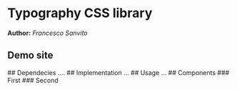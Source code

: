 # Typography CSS library
**Author:** *Francesco Sanvito*
## Demo site
<link rel="stylesheet" href="./typography.css">
## Dependecies
....
## Implementation
...
## Usage
...
## Components
### First
### Second
